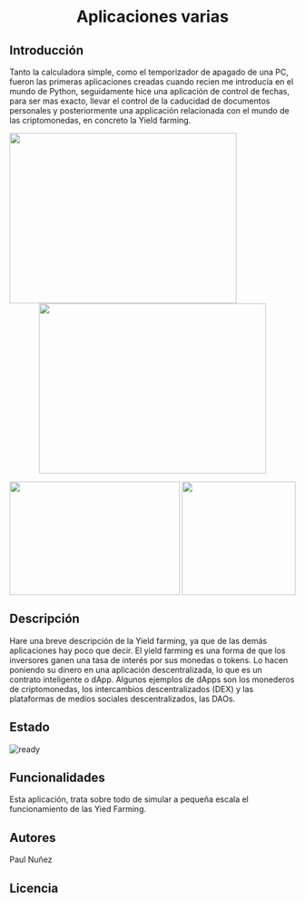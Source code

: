 # <h1 align="center"> Aplicaciones varias </h1>

## Introducción

Tanto la calculadora simple, como el temporizador de apagado de una PC, fueron las primeras aplicaciones creadas cuando recien me introducía en el mundo de Python, 
seguidamente hice una aplicación de control de fechas, para ser mas exacto, llevar el control de la caducidad de documentos personales y posteriormente una applicación relacionada con el mundo de las criptomonedas, en concreto la Yield farming.

<img align="left" width="400" height="300" src="https://github.com/Paul243654/Aplicaciones_varias/assets/112754073/6ee8efbd-fec1-4a73-9552-ce0ec1f9aea7"> 

<p align="center">
  <img width="400" height="300" src="https://github.com/Paul243654/Aplicaciones_varias/assets/112754073/1411a2d9-511d-4fd9-ad37-37696e20ffbb">
</p>


<img align="left" width="300" height="200" src="https://github.com/Paul243654/Aplicaciones_varias/assets/112754073/0788c399-2685-499d-9327-736bfe2b9d6a">

<p align="center">
  <img width="200" height="200" src="https://github.com/Paul243654/Aplicaciones_varias/assets/112754073/59105dfe-4ef2-4f04-b173-4d41f4812ffa">
</p>



## Descripción

Hare una breve descripción de la Yield farming, ya que de las demás aplicaciones hay poco que decir.
El yield farming es una forma de que los inversores ganen una tasa de interés por sus monedas o tokens.
Lo hacen poniendo su dinero en una aplicación descentralizada, lo que es un contrato inteligente o dApp.
Algunos ejemplos de dApps son los monederos de criptomonedas, los intercambios descentralizados (DEX) y las plataformas de medios sociales descentralizados, las DAOs.

## Estado


![ready](https://github.com/Paul243654/Aplicaciones_varias/assets/112754073/6746b4bb-97d2-423b-9cfa-c9311e0e935e)


## Funcionalidades

Esta aplicación, trata sobre todo de simular a pequeña escala el funcionamiento de las Yied Farming.

## Autores

Paul Nuñez

## Licencia
